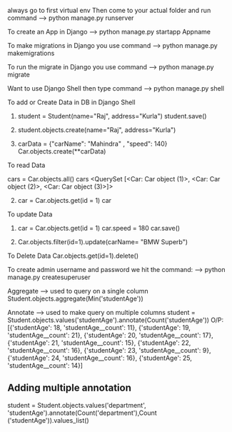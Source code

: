 always go to first virtual env
Then come to your actual folder
and run command
    --> python manage.py runserver

To create an App in Django
 --> python manage.py startapp Appname

To make migrations in Django you use command
    --> python manage.py makemigrations

To run the migrate in Django you use command 
    --> python manage.py migrate 

Want to use Django Shell then type command 
    --> python manage.py shell

To add or Create Data in DB in Django Shell
1) student = Student(name="Raj", address="Kurla")
    student.save()
2) student.objects.create(name="Raj", address="Kurla")

3) carData = {"carName": "Mahindra" , "speed": 140}
Car.objects.create(**carData)

To read Data

cars = Car.objects.all()
cars
    <QuerySet [<Car: Car object (1)>, <Car: Car object (2)>, <Car: Car object (3)>]>

2)  car = Car.objects.get(id = 1)
    car

To update Data

1)  car = Car.objects.get(id = 1)
car.speed = 180
car.save()

2) Car.objects.filter(id=1).update(carName= "BMW Superb")

To Delete Data
Car.objects.get(id=1).delete()

To create admin username and password we hit the command:
    --> python manage.py createsuperuser

Aggregate --> used to query on a  single column
Student.objects.aggregate(Min('studentAge')) 

Annotate --> used to make query on multiple columns
student = Student.objects.values('studentAge').annotate(Count('studentAge'))
O/P:  [{'studentAge': 18, 'studentAge__count': 11}, {'studentAge': 19, 'studentAge__count': 21}, {'studentAge': 20, 'studentAge__count': 17}, {'studentAge': 21, 'studentAge__count': 15}, {'studentAge': 22, 'studentAge__count': 16}, {'studentAge': 23, 'studentAge__count': 9}, {'studentAge': 24, 'studentAge__count': 16}, {'studentAge': 25, 'studentAge__count': 14}]


Adding multiple annotation
------------------------------------------------
student = Student.objects.values('department', 'studentAge').annotate(Count('department'),Count 
('studentAge')).values_list()